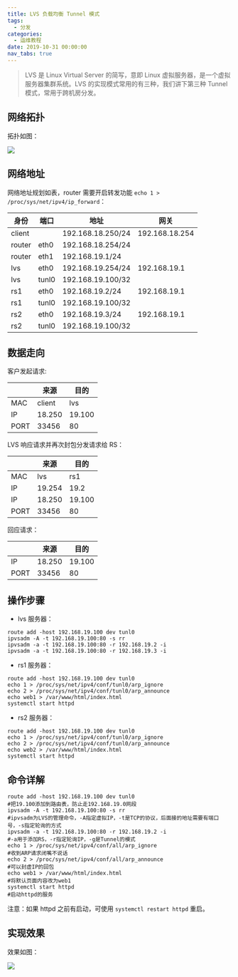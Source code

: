 ```yaml
---
title: LVS 负载均衡 Tunnel 模式
tags:
  - 分发
categories:
  - 运维教程
date: 2019-10-31 00:00:00
nav_tabs: true
---
```


> LVS 是 Linux Virtual Server 的简写，意即 Linux 虚拟服务器，是一个虚拟服务器集群系统。LVS 的实现模式常用的有三种，我们讲下第三种 Tunnel 模式，常用于跨机房分发。

<!-- more -->

## 网络拓扑

拓扑如图：

![](https://cdn.dusays.com/2019/10/113-1.jpg)

## 网络地址

网络地址规划如表，router 需要开启转发功能 `echo 1 > /proc/sys/net/ipv4/ip_forward`：

| 身份 | 端口 | 地址 | 网关 |
| - | - | - | - |
| client | | 192.168.18.250/24 | 192.168.18.254 |
| router | eth0 | 192.168.18.254/24 | |
| router | eth1 | 192.168.19.1/24 | |
| lvs | eth0 | 192.168.19.254/24 | 192.168.19.1 |
| lvs | tunl0 | 192.168.19.100/32 | |
| rs1 | eth0 | 192.168.19.2/24 | 192.168.19.1 |
| rs1 | tunl0 | 192.168.19.100/32 | |
| rs2 | eth0 | 192.168.19.3/24 | 192.168.19.1 |
| rs2 | tunl0 | 192.168.19.100/32 | |

## 数据走向

客户发起请求:

| | 来源 | 目的 |
| - | - | - |
| MAC | client | lvs |
| IP | 18.250 | 19.100 |
| PORT | 33456 | 80 |

LVS 响应请求并再次封包分发请求给 RS：

| | 来源 | 目的 |
| - | - | - |
| MAC | lvs | rs1 |
| IP | 19.254 | 19.2 |
| IP | 18.250 | 19.100 |
| PORT | 33456 | 80 |

回应请求：

| | 来源 | 目的 |
| - | - | - |
| IP | 18.250 | 19.100 |
| PORT | 33456 | 80 |

## 操作步骤

* lvs 服务器：

```
route add -host 192.168.19.100 dev tunl0
ipvsadm -A -t 192.168.19.100:80 -s rr
ipvsadm -a -t 192.168.19.100:80 -r 192.168.19.2 -i
ipvsadm -a -t 192.168.19.100:80 -r 192.168.19.3 -i
```

* rs1 服务器：

```
route add -host 192.168.19.100 dev tunl0
echo 1 > /proc/sys/net/ipv4/conf/tunl0/arp_ignore
echo 2 > /proc/sys/net/ipv4/conf/tunl0/arp_announce
echo web1 > /var/www/html/index.html
systemctl start httpd
```

* rs2 服务器：

```
route add -host 192.168.19.100 dev tunl0
echo 1 > /proc/sys/net/ipv4/conf/tunl0/arp_ignore
echo 2 > /proc/sys/net/ipv4/conf/tunl0/arp_announce
echo web2 > /var/www/html/index.html
systemctl start httpd
```

## 命令详解

```
route add -host 192.168.19.100 dev tunl0
#把19.100添加到路由表，防止走192.168.19.0网段
ipvsadm -A -t 192.168.19.100:80 -s rr
#ipvsadm为LVS的管理命令，-A指定虚拟IP，-t是TCP的协议，后面接的地址需要有端口号，-s指定轮询的方式
ipvsadm -a -t 192.168.19.100:80 -r 192.168.19.2 -i
#-a用于添加RS，-r指定轮询IP，-g是Tunnel的模式
echo 1 > /proc/sys/net/ipv4/conf/all/arp_ignore
#收到ARP请求闭嘴不说话
echo 2 > /proc/sys/net/ipv4/conf/all/arp_announce
#可以封虚IP的回包
echo web1 > /var/www/html/index.html
#将默认页面内容改为web1
systemctl start httpd
#启动httpd的服务
```

注意：如果 httpd 之前有启动，可使用 `systemctl restart httpd` 重启。

## 实现效果

效果如图：

![](https://cdn.dusays.com/2019/10/112-2.jpg)
